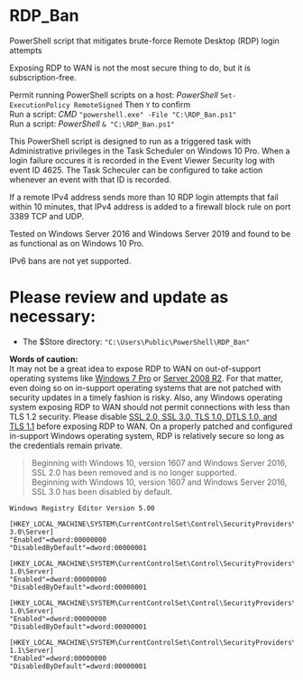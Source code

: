 # RDP_Ban
PowerShell script that mitigates brute-force Remote Desktop (RDP) login attempts

Exposing RDP to WAN is not the most secure thing to do, but it is subscription-free.

Permit running PowerShell scripts on a host: *PowerShell* `Set-ExecutionPolicy RemoteSigned` Then `Y` to confirm  
Run a script: *CMD* `"powershell.exe" -File "C:\RDP_Ban.ps1"`  
Run a script: *PowerShell* `& "C:\RDP_Ban.ps1"`  

This PowerShell script is designed to run as a triggered task with Administrative privileges in the Task Scheduler on Windows 10 Pro. When a login failure occures it is recorded in the Event Viewer Security log with event ID 4625. The Task Scheculer can be configured to take action whenever an event with that ID is recorded.

If a remote IPv4 address sends more than 10 RDP login attempts that fail within 10 minutes, that IPv4 address is added to a firewall block rule on port 3389 TCP and UDP.

Tested on Windows Server 2016 and Windows Server 2019 and found to be as functional as on Windows 10 Pro.

IPv6 bans are not yet supported.

# Please review and update as necessary:  
 - The $Store directory: `"C:\Users\Public\PowerShell\RDP_Ban"`  

**Words of caution:**  
It may not be a great idea to expose RDP to WAN on out-of-support operating systems like [Windows 7 Pro](https://www.google.com/search?q=Windows+7+support+end+January+14+2020) or [Server 2008 R2](https://www.google.com/search?q=Server+2008+R2+support+end+January+14+2020). For that matter, even doing so on in-support operating systems that are not patched with security updates in a timely fashion is risky. Also, any Windows operating system exposing RDP to WAN should not permit connections with less than TLS 1.2 security. Please disable [SSL 2.0, SSL 3.0, TLS 1.0, DTLS 1.0, and TLS 1.1](https://docs.microsoft.com/en-us/windows-server/security/tls/tls-registry-settings) before exposing RDP to WAN. On a properly patched and configured in-support Windows operating system, RDP is relatively secure so long as the credentials remain private.

> Beginning with Windows 10, version 1607 and Windows Server 2016, SSL 2.0 has been removed and is no longer supported.  
> Beginning with Windows 10, version 1607 and Windows Server 2016, SSL 3.0 has been disabled by default.

```
Windows Registry Editor Version 5.00  

[HKEY_LOCAL_MACHINE\SYSTEM\CurrentControlSet\Control\SecurityProviders\SCHANNEL\Protocols\SSL 3.0\Server]  
"Enabled"=dword:00000000  
"DisabledByDefault"=dword:00000001  

[HKEY_LOCAL_MACHINE\SYSTEM\CurrentControlSet\Control\SecurityProviders\SCHANNEL\Protocols\TLS 1.0\Server]  
"Enabled"=dword:00000000  
"DisabledByDefault"=dword:00000001  

[HKEY_LOCAL_MACHINE\SYSTEM\CurrentControlSet\Control\SecurityProviders\SCHANNEL\Protocols\DTLS 1.0\Server]  
"Enabled"=dword:00000000  
"DisabledByDefault"=dword:00000001  

[HKEY_LOCAL_MACHINE\SYSTEM\CurrentControlSet\Control\SecurityProviders\SCHANNEL\Protocols\TLS 1.1\Server]  
"Enabled"=dword:00000000  
"DisabledByDefault"=dword:00000001  
```